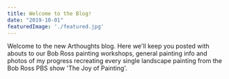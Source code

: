 ```yaml
---
title: Welcome to the Blog!
date: "2019-10-01"
featuredImage: './featured.jpg'
---
```


Welcome to the new Arthoughts blog. Here we'll keep you posted with abouts to our Bob Ross painting workshops, general painting info and photos of my progress recreating every single landscape painting from the Bob Ross PBS show 'The Joy of Painting'.

<!-- end -->